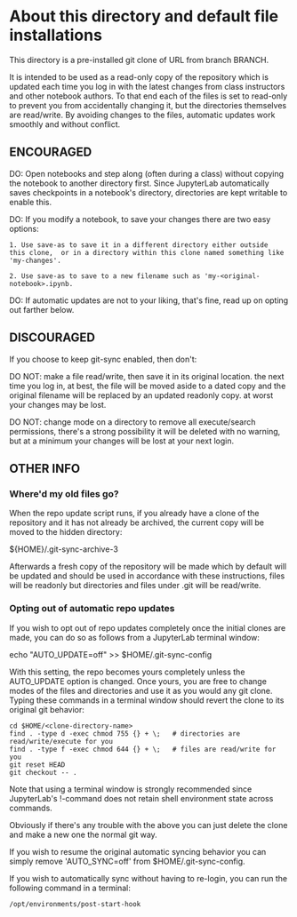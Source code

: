 # About this directory and default file installations

This directory is a pre-installed git clone of URL from branch BRANCH.

It is intended to be used as a read-only copy of the repository which is updated
each time you log in with the latest changes from class instructors and other
notebook authors.  To that end each of the files is set to read-only to prevent
you from accidentally changing it, but the directories themselves are read/write.
By avoiding changes to the files,  automatic updates work smoothly and without
conflict.

## ENCOURAGED

DO: Open notebooks and step along (often during a class) without copying the notebook
    to another directory first.  Since JupyterLab automatically saves checkpoints in
    a notebook's directory, directories are kept writable to enable this.

DO: If you modify a notebook,  to save your changes there are two easy options:

    1. Use save-as to save it in a different directory either outside
    this clone,  or in a directory within this clone named something like 'my-changes'.

    2. Use save-as to save to a new filename such as 'my-<original-notebook>.ipynb.

DO: If automatic updates are not to your liking,  that's fine, read up
    on opting out farther below.

## DISCOURAGED

If you choose to keep git-sync enabled,  then don't:

DO NOT: make a file read/write,  then save it in its original location.
    the next time you log in,  at best,  the file will be moved aside to
    a dated copy and the  original filename will be replaced by an updated
    readonly copy.  at worst your changes may be lost.

DO NOT: change mode on a directory to remove all execute/search permissions,
    there's a strong possibility it will be deleted with no warning, but
    at a minimum your changes will be lost at your next login.

## OTHER INFO

### Where'd my old files go?

When the repo update script runs,  if you already have a clone of the repository
and it has not already be archived, the current copy will be moved to the
hidden directory:

   ${HOME}/.git-sync-archive-3

Afterwards a fresh copy of the repository will be made which by default will be
updated and should be used in accordance with these instructions,  files will
be readonly but directories and files under .git will be read/write.

### Opting out of automatic repo updates

If you wish to opt out of repo updates completely once the initial clones are
made,  you can do so as follows from a JupyterLab terminal window:

   echo "AUTO_UPDATE=off" >> $HOME/.git-sync-config

With this setting,  the repo becomes yours completely unless the AUTO_UPDATE
option is changed.   Once yours,  you are free to change modes of the files
and directories and use it as you would any git clone. Typing these commands
in a terminal window should revert the clone to its original git behavior:

    cd $HOME/<clone-directory-name>
    find . -type d -exec chmod 755 {} + \;   # directories are read/write/execute for you
    find . -type f -exec chmod 644 {} + \;   # files are read/write for you
    git reset HEAD
    git checkout -- .

Note that using a terminal window is strongly recommended since JupyterLab's
!-command does not retain shell environment state across commands.

Obviously if there's any trouble with the above you can just delete the clone
and make a new one the normal git way.

If you wish to resume the original automatic syncing behavior you can simply
remove 'AUTO_SYNC=off' from $HOME/.git-sync-config.

If you wish to automatically sync without having to re-login,  you can run
the following command in a terminal:

    /opt/environments/post-start-hook
